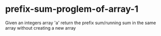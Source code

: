 # prefix-sum-proglem-of-array-1
Given an integers array 'a' return the prefix sum/running sum in the same array without creating a new array
